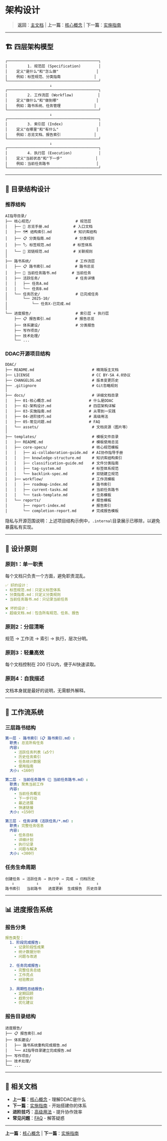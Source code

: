 # 架构设计

> **返回**：[主文档](../README.md) | **上一篇**：[核心概念](./01-核心概念.md) | **下一篇**：[实施指南](./03-实施指南.md)

---

## 🏗️ 四层架构模型

```
┌─────────────────────────────────────────┐
│         1. 规范层 (Specification)        │
│    定义"是什么"和"怎么做"                 │
│    例如：标签规范、分类指南               │
└─────────────────────────────────────────┘
                    ↓
┌─────────────────────────────────────────┐
│         2. 工作流层 (Workflow)           │
│    定义"做什么"和"做到哪"                 │
│    例如：路书系统、任务管理               │
└─────────────────────────────────────────┘
                    ↓
┌─────────────────────────────────────────┐
│         3. 索引层 (Index)                │
│    定义"在哪里"和"有什么"                 │
│    例如：总览文档、报告索引               │
└─────────────────────────────────────────┘
                    ↓
┌─────────────────────────────────────────┐
│         4. 执行层 (Execution)            │
│    定义"当前状态"和"下一步"               │
│    例如：当前任务路书                     │
└─────────────────────────────────────────┘
```

---

## 📂 目录结构设计

### 推荐结构

```
AI指导目录/
├── 核心规范/                    # 规范层
│   ├── 📖 总览手册.md           # 入口文档
│   ├── 🗺️ 结构索引.md          # 知识库结构
│   ├── 📋 分类指南.md           # 分类规则
│   ├── 🏷️ 标签规范.md          # 标签体系
│   └── 🔗 双链规范.md           # 关联规则
│
├── 路书系统/                    # 工作流层
│   ├── 📋 路书索引.md           # 路书总览
│   ├── 🎯 当前任务路书.md       # 当前任务
│   ├── 活跃任务/                # 任务详情
│   │   ├── 任务A.md
│   │   └── 任务B.md
│   └── 任务历史/                # 已完成任务
│       └── 2025-10/
│           └── 任务X-已完成.md
│
└── 进度报告/                    # 索引层 + 执行层
    ├── 📋 报告索引.md           # 报告总览
    ├── 体系建设/                # 分类报告
    ├── 写作项目/
    ├── 技术处理/
    └── ...
```

### DDAC开源项目结构

```
DDAC/
├── README.md                          # 精简版主文档
├── LICENSE                            # CC BY-SA 4.0协议
├── CHANGELOG.md                       # 版本变更历史
├── .gitignore                         # Git忽略规则
│
├── docs/                              # 详细文档目录
│   ├── 01-核心概念.md                 # 什么是DDAC
│   ├── 02-架构设计.md                 # 四层架构详解
│   ├── 03-实施指南.md                 # 从零到一实践
│   ├── 04-进阶技巧.md                 # 高级用法
│   ├── 05-常见问题.md                 # FAQ
│   └── assets/                        # 文档资源（图片等）
│
├── templates/                         # 模板文件目录
│   ├── README.md                      # 模板使用总览
│   ├── core-specs/                    # 核心规范模板
│   │   ├── ai-collaboration-guide.md  # AI协作指导手册
│   │   ├── knowledge-structure.md     # 知识库结构索引
│   │   ├── classification-guide.md    # 文件分类指南
│   │   ├── tag-system.md              # 标签体系规范
│   │   └── backlink-spec.md           # 双链建立规范
│   ├── workflow/                      # 工作流模板
│   │   ├── roadmap-index.md           # 路书索引
│   │   ├── current-tasks.md           # 当前任务路书
│   │   └── task-template.md           # 任务模板
│   └── reports/                       # 报告模板
│       ├── report-index.md            # 报告索引
│       └── completion-report.md       # 完成报告模板
```

隐私与开源范围说明：上述项目结构示例中，`.internal`目录展示已移除，以避免暴露私有实现。

---

## 🎨 设计原则

### 原则1：单一职责

每个文档只负责一个方面，避免职责混乱。

```yaml
✅ 好的设计：
- 标签规范.md：只定义标签体系
- 分类指南.md：只定义分类规则
- 当前任务路书.md：只记录当前任务

❌ 坏的设计：
- 超级文档.md：包含所有规范、任务、报告
```

### 原则2：分层清晰

规范 → 工作流 → 索引 → 执行，层次分明。

### 原则3：轻量高效

每个文档控制在 200 行以内，便于AI快速读取。

### 原则4：自我描述

文档本身就是最好的说明，无需额外解释。

---

## 🔄 工作流系统

### 三层路书结构

```yaml
第一层 - 路书索引（📋 路书索引.md）:
  职责: 总览所有任务
  内容:
    - 活跃任务列表（≤5个）
    - 历史任务索引
    - 任务统计数据
    - 使用指南
  大小: <160行

第二层 - 当前任务路书（🎯 当前任务路书.md）:
  职责: 聚焦当前工作
  内容:
    - 当前任务概览
    - 下一步行动
    - 最近进展
    - 快速链接
  大小: <150行

第三层 - 任务详情（活跃任务/*.md）:
  职责: 完整任务信息
  内容:
    - 任务目标
    - 详细计划
    - 执行记录
    - 问题与解决
  大小: <300行
```

### 任务生命周期

```
创建任务 → 活跃任务 → 执行中 → 完成 → 归档历史
   ↓          ↓         ↓        ↓       ↓
路书索引   当前路书   进度更新  生成报告  历史目录
```

---

## 📊 进度报告系统

### 报告分类

```yaml
报告类型：
  1. 阶段完成报告:
    - 记录阶段性成果
    - 统计数据分析
    - 问题与改进
  
  2. 任务完成报告:
    - 完整任务总结
    - 工作亮点
    - 经验教训
  
  3. 周期性总结报告:
    - 定期回顾
    - 趋势分析
    - 优化建议
```

### 报告目录结构

```
进度报告/
├── 📋 报告索引.md
├── 体系建设/
│   ├── 路书系统重构完成报告.md
│   └── AI指导目录建立完成报告.md
├── 写作项目/
├── 技术处理/
└── ...
```

---

## 🔗 相关文档

- **上一篇**：[核心概念](./01-核心概念.md) - 理解DDAC是什么
- **下一篇**：[实施指南](./03-实施指南.md) - 开始搭建你的体系
- **进阶技巧**：[高级用法](./04-进阶技巧.md) - 提升协作效率
- **常见问题**：[FAQ](./05-常见问题.md) - 解答疑惑

---

**上一篇**：[核心概念](./01-核心概念.md) | **下一篇**：[实施指南](./03-实施指南.md)